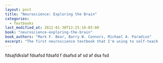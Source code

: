 ```yaml
---
layout: post
title: "Neuroscience: Exploring the Brain"
categories:
  - Textbooks
last_modified_at: 2012-01-30T12:25:10-05:00
book: "neuroscience-exploring-the-brain"
book_authors: "Mark F. Bear, Barry W. Connors, Michael A. Paradiso"
excerpt: "The first neuroscience textbook that I'm using to self-teach myself neuroscience."
---
```


fdsajfdkslaf
fdsafsd
fdsafd
f
dsafsd
af
sd
af
dsa
fsd